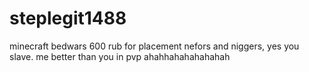 # steplegit1488
minecraft bedwars 
600 rub for placement nefors and niggers, yes you slave.
me better than you in pvp 
ahahhahahahahahah
